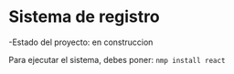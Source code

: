 <h1>Sistema de registro</h1>

-Estado del proyecto: en construccion

Para ejecutar el sistema, debes poner:
````nmp install react````
